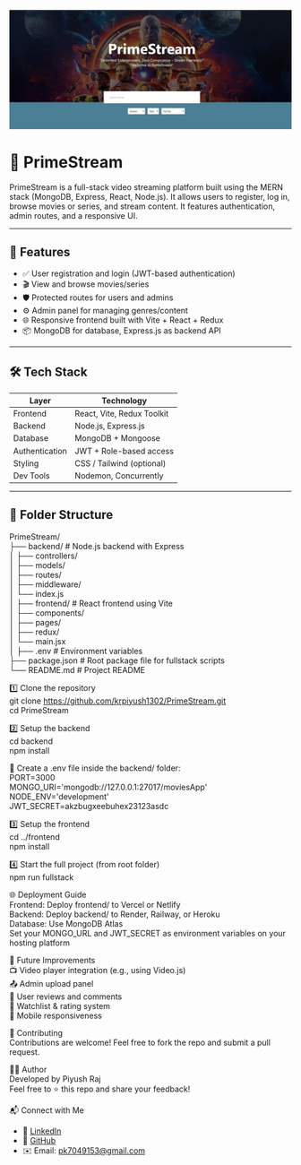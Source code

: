![PrimeStream Banner](https://github.com/krpiyush1302/PrimeStream/blob/main/MainImage.jpg)

# 🎥 PrimeStream

PrimeStream is a full-stack video streaming platform built using the MERN stack (MongoDB, Express, React, Node.js). It allows users to register, log in, browse movies or series, and stream content. It features authentication, admin routes, and a responsive UI.

---

## 🚀 Features

- ✅ User registration and login (JWT-based authentication)
- 🎬 View and browse movies/series
- 🛡️ Protected routes for users and admins
- ⚙️ Admin panel for managing genres/content
- 🌐 Responsive frontend built with Vite + React + Redux
- 📦 MongoDB for database, Express.js as backend API

---

## 🛠 Tech Stack

| Layer       | Technology               |
|-------------|---------------------------|
| Frontend    | React, Vite, Redux Toolkit |
| Backend     | Node.js, Express.js       |
| Database    | MongoDB + Mongoose        |
| Authentication | JWT + Role-based access |
| Styling     | CSS / Tailwind (optional) |
| Dev Tools   | Nodemon, Concurrently     |

---

## 📁 Folder Structure

PrimeStream/<br>
├── backend/ # Node.js backend with Express<br>
│ ├── controllers/<br>
│ ├── models/<br>
│ ├── routes/<br>
│ ├── middleware/<br>
│ └── index.js<br>
│
├── frontend/ # React frontend using Vite<br>
│ ├── components/<br>
│ ├── pages/<br>
│ ├── redux/<br>
│ └── main.jsx<br>
│
├── .env # Environment variables<br>
├── package.json # Root package file for fullstack scripts<br>
└── README.md # Project README<br>


1️⃣ Clone the repository <br>
git clone https://github.com/krpiyush1302/PrimeStream.git <br>
cd PrimeStream <br>

2️⃣ Setup the backend <br>
cd backend<br>
npm install<br>

🔐 Create a .env file inside the backend/ folder:<br>
PORT=3000<br>
MONGO_URI='mongodb://127.0.0.1:27017/moviesApp' <br>
NODE_ENV='development' <br>
JWT_SECRET=akzbugxeebuhex23123asdc <br>

3️⃣ Setup the frontend<br>
cd ../frontend <br>
npm install <br>

4️⃣ Start the full project (from root folder) <br>
npm run fullstack <br>

🌐 Deployment Guide<br>
Frontend: Deploy frontend/ to Vercel or Netlify <br>
Backend: Deploy backend/ to Render, Railway, or Heroku <br>
Database: Use MongoDB Atlas <br>
Set your MONGO_URL and JWT_SECRET as environment variables on your hosting platform <br>


🧪 Future Improvements <br>
📺 Video player integration (e.g., using Video.js) <br>
📤 Admin upload panel <br>
💬 User reviews and comments<br>
🌟 Watchlist & rating system<br>
📱 Mobile responsiveness <br>


🤝 Contributing <br>
Contributions are welcome! Feel free to fork the repo and submit a pull request. <br>


👨‍💻 Author <br>
Developed by Piyush Raj <br>
Feel free to ⭐ this repo and share your feedback! <br>

📬 Connect with Me <br>

- 💼 [LinkedIn](https://www.linkedin.com/in/piyushraj-infosec/)  <br>
- 🐙 [GitHub](https://github.com/krpiyush1302)  <br>
- ✉️ Email: pk7049153@gmail.com<br>

